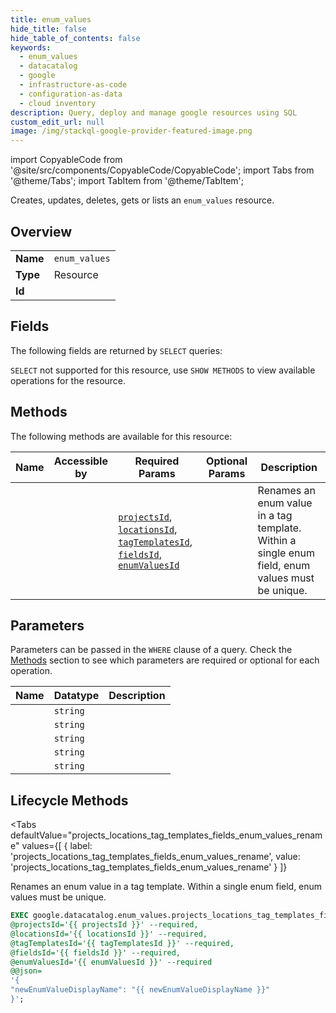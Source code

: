 ```yaml
--- 
title: enum_values
hide_title: false
hide_table_of_contents: false
keywords:
  - enum_values
  - datacatalog
  - google
  - infrastructure-as-code
  - configuration-as-data
  - cloud inventory
description: Query, deploy and manage google resources using SQL
custom_edit_url: null
image: /img/stackql-google-provider-featured-image.png
---
```


import CopyableCode from '@site/src/components/CopyableCode/CopyableCode';
import Tabs from '@theme/Tabs';
import TabItem from '@theme/TabItem';

Creates, updates, deletes, gets or lists an <code>enum_values</code> resource.

## Overview
<table><tbody>
<tr><td><b>Name</b></td><td><code>enum_values</code></td></tr>
<tr><td><b>Type</b></td><td>Resource</td></tr>
<tr><td><b>Id</b></td><td><CopyableCode code="google.datacatalog.enum_values" /></td></tr>
</tbody></table>

## Fields

The following fields are returned by `SELECT` queries:

`SELECT` not supported for this resource, use `SHOW METHODS` to view available operations for the resource.


## Methods

The following methods are available for this resource:

<table>
<thead>
    <tr>
    <th>Name</th>
    <th>Accessible by</th>
    <th>Required Params</th>
    <th>Optional Params</th>
    <th>Description</th>
    </tr>
</thead>
<tbody>
<tr>
    <td><a href="#projects_locations_tag_templates_fields_enum_values_rename"><CopyableCode code="projects_locations_tag_templates_fields_enum_values_rename" /></a></td>
    <td><CopyableCode code="exec" /></td>
    <td><a href="#parameter-projectsId"><code>projectsId</code></a>, <a href="#parameter-locationsId"><code>locationsId</code></a>, <a href="#parameter-tagTemplatesId"><code>tagTemplatesId</code></a>, <a href="#parameter-fieldsId"><code>fieldsId</code></a>, <a href="#parameter-enumValuesId"><code>enumValuesId</code></a></td>
    <td></td>
    <td>Renames an enum value in a tag template. Within a single enum field, enum values must be unique.</td>
</tr>
</tbody>
</table>

## Parameters

Parameters can be passed in the `WHERE` clause of a query. Check the [Methods](#methods) section to see which parameters are required or optional for each operation.

<table>
<thead>
    <tr>
    <th>Name</th>
    <th>Datatype</th>
    <th>Description</th>
    </tr>
</thead>
<tbody>
<tr id="parameter-enumValuesId">
    <td><CopyableCode code="enumValuesId" /></td>
    <td><code>string</code></td>
    <td></td>
</tr>
<tr id="parameter-fieldsId">
    <td><CopyableCode code="fieldsId" /></td>
    <td><code>string</code></td>
    <td></td>
</tr>
<tr id="parameter-locationsId">
    <td><CopyableCode code="locationsId" /></td>
    <td><code>string</code></td>
    <td></td>
</tr>
<tr id="parameter-projectsId">
    <td><CopyableCode code="projectsId" /></td>
    <td><code>string</code></td>
    <td></td>
</tr>
<tr id="parameter-tagTemplatesId">
    <td><CopyableCode code="tagTemplatesId" /></td>
    <td><code>string</code></td>
    <td></td>
</tr>
</tbody>
</table>

## Lifecycle Methods

<Tabs
    defaultValue="projects_locations_tag_templates_fields_enum_values_rename"
    values={[
        { label: 'projects_locations_tag_templates_fields_enum_values_rename', value: 'projects_locations_tag_templates_fields_enum_values_rename' }
    ]}
>
<TabItem value="projects_locations_tag_templates_fields_enum_values_rename">

Renames an enum value in a tag template. Within a single enum field, enum values must be unique.

```sql
EXEC google.datacatalog.enum_values.projects_locations_tag_templates_fields_enum_values_rename 
@projectsId='{{ projectsId }}' --required, 
@locationsId='{{ locationsId }}' --required, 
@tagTemplatesId='{{ tagTemplatesId }}' --required, 
@fieldsId='{{ fieldsId }}' --required, 
@enumValuesId='{{ enumValuesId }}' --required 
@@json=
'{
"newEnumValueDisplayName": "{{ newEnumValueDisplayName }}"
}';
```
</TabItem>
</Tabs>
